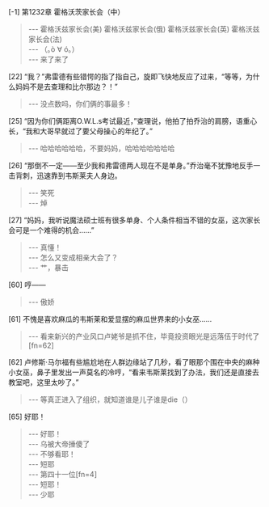 
[-1] 第1232章 霍格沃茨家长会（中）
>--- 霍格沃兹家长会(美)
霍格沃兹家长会(俄)
霍格沃兹家长会(英)
霍格沃兹家长会(法)<br>
>--- （｡ò ∀ ó｡）<br>
>--- 来了来了<br>

[22] “我？”弗雷德有些错愕的指了指自己，旋即飞快地反应了过来，“等等，为什么妈妈不是去查理和比尔那边？！”
>--- 没点数吗，你们俩的事最多！<br>

[25] “因为你们俩距离O.W.L.s考试最近，”查理说，他拍了拍乔治的肩膀，语重心长，“我和大哥早就过了要父母操心的年纪了。”
>--- 哈哈哈哈哈哈，不要妈妈，哈哈哈哈哈哈哈<br>

[26] “那倒不一定——至少我和弗雷德两人现在不是单身。”乔治毫不犹豫地反手一击背刺，迅速靠到韦斯莱夫人身边。
>--- 笑死<br>
>--- 焯<br>

[27] “妈妈，我听说魔法硕士班有很多单身、个人条件相当不错的女巫，这次家长会可是一个难得的机会……”
>--- 真懂！<br>
>--- 怎么又变成相亲大会了？<br>
>--- 艹，暴击<br>

[60] 哼——
>--- 傲娇<br>

[61] 不愧是喜欢麻瓜的韦斯莱和爱显摆的麻瓜世界来的小女巫……
>--- 看来新兴的产业风口卢姥爷是抓不住，毕竟投资眼光是远落伍于时代了[fn=62]<br>

[62] 卢修斯·马尔福有些尴尬地在人群边缘站了几秒，看了眼那个围在中央的麻种小女巫，鼻子里发出一声莫名的冷哼，“看来韦斯莱找到了办法，我们还是直接去教室吧，这里太吵了。”
>--- 等真正进入了组织，就知道谁是儿子谁是die（）<br>

[65] 好耶！
>--- 好耶！<br>
>--- 乌被大帝捶傻了<br>
>--- 不够看耶！<br>
>--- 短耶<br>
>--- 第四十一位[fn=4]<br>
>--- 短耶！<br>
>--- 少耶<br>
